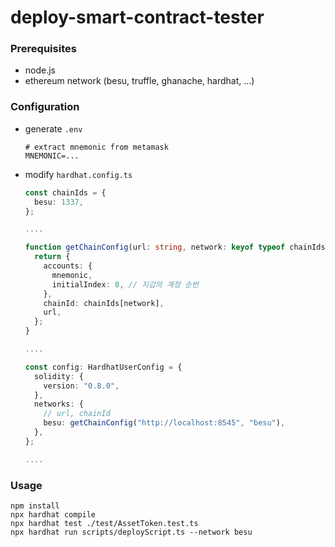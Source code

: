 # deploy-smart-contract-tester

### Prerequisites

- node.js
- ethereum network (besu, truffle, ghanache, hardhat, ...)

### Configuration

- generate `.env`

  ```
  # extract mnemonic from metamask
  MNEMONIC=...
  ```

- modify `hardhat.config.ts`

  ```typescript
  const chainIds = {
    besu: 1337,
  };

  ....

  function getChainConfig(url: string, network: keyof typeof chainIds): NetworkUserConfig {
    return {
      accounts: {
        mnemonic,
        initialIndex: 8, // 지갑의 계정 순번
      },
      chainId: chainIds[network],
      url,
    };
  }

  ....

  const config: HardhatUserConfig = {
    solidity: {
      version: "0.8.0",
    },
    networks: {
      // url, chainId
      besu: getChainConfig("http://localhost:8545", "besu"),
    },
  };

  ....

  ```

### Usage

```shell
npm install
npx hardhat compile
npx hardhat test ./test/AssetToken.test.ts
npx hardhat run scripts/deployScript.ts --network besu
```
